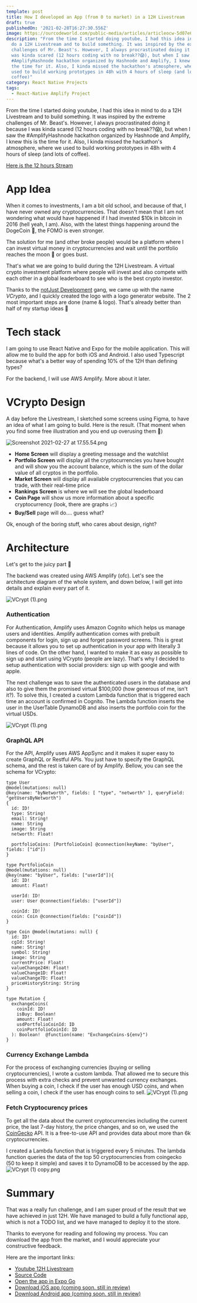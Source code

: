 ```yaml
---
template: post
title: How I developed an App (from 0 to market) in a 12H Livestream
draft: true
publishedOn: '2021-02-28T16:27:30.556Z'
image: https://ourcodeworld.com/public-media/articles/articleocw-5d07e6b3790af.jpg
description: "From the time I started doing youtube, I had this idea in mind to
  do a 12H Livestream and to build something. It was inspired by the extreme
  challenges of Mr. Beast's. However, I always procrastinated doing it because I
  was kinda scared (12 hours coding with no break??😱), but when I saw the
  #AmplifyHashnode hackathon organized by Hashnode and Amplify, I knew this is
  the time for it. Also, I kinda missed the hackathon's atmosphere, where we
  used to build working prototypes in 48h with 4 hours of sleep (and lots of
  coffee)"
category: React Native Projects
tags:
  - React-Native Amplify Project
---
```



From the time I started doing youtube, I had this idea in mind to do a 12H Livestream and to build something. It was inspired by the extreme challenges of Mr. Beast's. However, I always procrastinated doing it because I was kinda scared (12 hours coding with no break??😱), but when I saw the #AmplifyHashnode hackathon organized by Hashnode and Amplify, I knew this is the time for it. Also, I kinda missed the hackathon's atmosphere, where we used to build working prototypes in 48h with 4 hours of sleep (and lots of coffee). 

[Here is the 12 hours Stream](https://www.youtube.com/watch?v=xJM2yNUYeIs)

# App Idea

When it comes to investments, I am a bit old school, and because of that, I have never owned any cryptocurrencies. That doesn't mean that I am not wondering what would have happened if I had invested $10k in bitcoin in 2016 (hell yeah, I am). Also, with the latest things happening around the DogeCoin 🚀, the FOMO is even stronger. 

The solution for me (and other broke people) would be a platform where I can invest virtual money in cryptocurrencies and wait until the portfolio reaches the moon 🚀 or goes bust. 

That's what we are going to build during the 12H Livestream. A virtual crypto investment platform where people will invest and also compete with each other in a global leaderboard to see who is the best crypto investor. 

Thanks to the [notJust Development](https://discord.gg/SX75jruWTj) gang, we came up with the name *VCrypto*, and I quickly created the logo with a logo generator website. The 2 most important steps are done (name & logo). That's already better than half of my startup ideas 🤷

# Tech stack

I am going to use React Native and Expo for the mobile application. This will allow me to build the app for both iOS and Android. I also used Typescript because what's a better way of spending 10% of the 12H than defining types?

For the backend, I will use AWS Amplify. More about it later. 

# VCrypto Design

A day before the Livestream, I sketched some screens using Figma, to have an idea of what I am going to build. Here is the result. (That moment when you find some free illustration and you end up overusing them 🙈)

![Screenshot 2021-02-27 at 17.55.54.png](https://cdn.hashnode.com/res/hashnode/image/upload/v1614448559226/GzYQgATP3.png)

* **Home Screen** will display a greeting message and the watchlist
* **Portfolio Screen** will display all the cryptocurrencies you have bought and will show you the account balance, which is the sum of the dollar value of all cryptos in the portfolio. 
* **Market Screen** will display all available cryptocurrencies that you can trade, with their real-time price
* **Rankings Screen** is where we will see the global leaderboard
* **Coin Page** will show us more information about a specific cryptocurrency (look, there are graphs 
  📈)
* **Buy/Sell** page will do.... guess what? 

Ok, enough of the boring stuff, who cares about design, right?

# Architecture

Let's get to the juicy part 🤩

The backend was created using AWS Amplify (ofc). Let's see the architecture diagram of the whole system, and down below, I will get into details and explain every part of it. 

![VCrypt (1).png](https://cdn.hashnode.com/res/hashnode/image/upload/v1614450076267/B8FvH0t_5.png)

### Authentication

For Authentication, Amplify uses Amazon Cognito which helps us manage users and identities. Amplify authentication comes with prebuilt components for login, sign up and forget password screens. This is great because it allows you to set up authentication in your app with literally 3 lines of code. On the other hand, I wanted to make it as easy as possible to sign up and start using VCrypto (people are lazy). That's why I decided to setup authentication with social providers: sign up with google and with apple.

The next challenge was to save the authenticated users in the database and also to give them the promised virtual $100,000 (how generous of me, isn't it?). To solve this, I created a custom Lambda function that is triggered each time an account is confirmed in Cognito. The Lambda function inserts the user in the UserTable DynamoDB and also inserts the portfolio coin for the virtual USDs. 

![VCrypt (1).png](https://cdn.hashnode.com/res/hashnode/image/upload/v1614451353142/NTLfJqwwd.png)

### GraphQL API

For the API, Amplify uses AWS AppSync and it makes it super easy to create GraphQL or Restful APIs. You just have to specify the GraphQL schema, and the rest is taken care of by Amplify. Bellow, you can see the schema for VCrypto: 

```
type User
@model(mutations: null)
@key(name: "byNetworth", fields: [ "type", "networth" ], queryField: "getUsersByNetworth")
{
  id: ID!
  type: String!
  email: String!
  name: String
  image: String
  networth: Float!

  portfolioCoins: [PortfolioCoin] @connection(keyName: "byUser", fields: ["id"])
}

type PortfolioCoin
@model(mutations: null)
@key(name: "byUser", fields: ["userId"]){
  id: ID!
  amount: Float!

  userId: ID!
  user: User @connection(fields: ["userId"])

  coinId: ID!
  coin: Coin @connection(fields: ["coinId"])
}

type Coin @model(mutations: null) {
  id: ID!
  cgId: String!
  name: String!
  symbol: String!
  image: String
  currentPrice: Float!
  valueChange24H: Float!
  valueChange1D: Float!
  valueChange7D: Float!
  priceHistoryString: String
}

type Mutation {
  exchangeCoins(
    coinId: ID!
    isBuy: Boolean!
    amount: Float!
    usdPortfolioCoinId: ID
    coinPortfolioCoinId: ID
  ): Boolean!  @function(name: "ExchangeCoins-${env}")
}
```

### Currency Exchange Lambda

For the process of exchanging currencies (buying or selling cryptocurrencies), I wrote a custom lambda. That allowed me to secure this process with extra checks and prevent unwanted currency exchanges. When buying a coin, I check if the user has enough USD coins, and when selling a coin, I check if the user has enough coins to sell. 
![VCrypt (1).png](https://cdn.hashnode.com/res/hashnode/image/upload/v1614452444111/WjaDcqYRF.png)

### Fetch Cryptocurency prices

To get all the data about the current cryptocurrencies including the current price, the last 7-day history, the price changes, and so on, we used the [CoinGecko](https://www.coingecko.com/en) API. It is a free-to-use API and provides data about more than 6k cryptocurrencies. 

I created a Lambda function that is triggered every 5 minutes. The lambda function queries the data of the top 50 cryptocurrencies from coingecko (50 to keep it simple) and saves it to DynamoDB to be accessed by the app. 
![VCrypt (1) copy.png](https://cdn.hashnode.com/res/hashnode/image/upload/v1614452869204/fgfGTymVm.png)

# Summary

That was a really fun challenge, and I am super proud of the result that we have achieved in just 12H. We have managed to build a fully functional app, which is not a TODO list, and we have managed to deploy it to the store. 

Thanks to everyone for reading and following my process. You can download the app from the market, and I would appreciate your constructive feedback.

Here are the important links:

* [Youtube 12H Livestream](https://www.youtube.com/watch?v=xJM2yNUYeIs&t=3s)
* [Source Code](https://github.com/Savinvadim1312/VCrupto)
* [Open the app in Expo Go](https://expo.io/@vadinsavin/projects/VCrypto)
* [Download iOS app (coming soon. still in review)](<>)
* [Download Android app (coming soon. still in review)](<>)